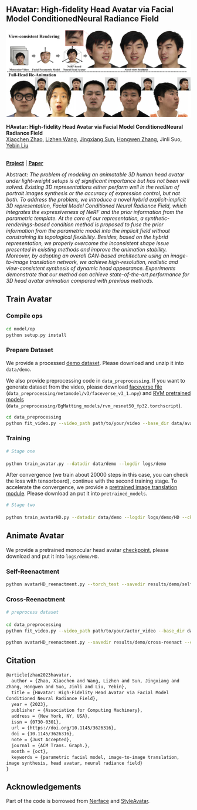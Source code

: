 
## HAvatar: High-fidelity Head Avatar via Facial Model ConditionedNeural Radiance Field

![Teaser image](./docs/teaser.png)

**HAvatar: High-fidelity Head Avatar via Facial Model ConditionedNeural Radiance Field**<br>
[Xiaochen Zhao](https://xiaochen-zhao.netlify.app/), [Lizhen Wang](https://lizhenwangt.github.io/), [Jingxiang Sun](https://mrtornado24.github.io/), [Hongwen Zhang](https://hongwenzhang.github.io/), Jinli Suo, [Yebin Liu](http://www.liuyebin.com/)<br><br>


[**Project**](https://www.liuyebin.com/havatar/) | [**Paper**](https://arxiv.org/abs/2309.17128)

Abstract: *The problem of modeling an animatable 3D human head avatar under light-weight setups is of significant importance but has not been well solved. Existing 3D representations either perform well in the realism of portrait images synthesis or the accuracy of expression control, but not both. To address the problem, we introduce a novel hybrid explicit-implicit 3D representation, Facial Model Conditioned Neural Radiance Field, which integrates the expressiveness of NeRF and the prior information from the parametric template. At the core of our representation, a synthetic-renderings-based condition method is proposed to fuse the prior information from the parametric model into the implicit field without constraining its topological flexibility. Besides, based on the hybrid representation, we properly overcome the inconsistent shape issue presented in existing methods and improve the animation stability. Moreover, by adopting an overall GAN-based architecture using an image-to-image translation network, we achieve high-resolution, realistic and view-consistent synthesis of dynamic head appearance. Experiments demonstrate that our method can achieve state-of-the-art performance for 3D head avatar animation compared with previous methods.*

## Train Avatar

### Compile ops

```.bash
cd model/op
python setup.py install
```

### Prepare Dataset

We provide a processed [demo dataset](https://drive.google.com/file/d/1hDM5jhS30QWu7qNHFQhlxxNPiL9oguaI/view?usp=sharing). Please download and unzip it into `data/demo`.

We also provide preprocessing code in `data_preprocessing`. If you want to generate dataset from the video, please download [faceverse file](https://drive.google.com/file/d/1lv2lGiTZet1pMIX4gUVy_wD4VYDOq1Tz/view?usp=drive_link) (`data_preprocessing/metamodel/v3/faceverse_v3_1.npy`) and [RVM pretrained models](https://github.com/PeterL1n/RobustVideoMatting/releases/download/v1.0.0/rvm_resnet50_fp32.torchscript) (`data_preprocessing/BgMatting_models/rvm_resnet50_fp32.torchscript`).

```.bash
cd data_preprocessing
python fit_video.py --video_path path/to/your/video --base_dir data/avatar
```


### Training

```.bash
# Stage one

python train_avatar.py --datadir data/demo --logdir logs/demo
```

After convergence (we train about 20000 steps in this case, you can check the loss with tensorboard), continue with the second training stage. To accelerate the convergence, we provide a [pretrained image translation module](https://drive.google.com/file/d/1Ltfs8LzWLLjcYy4pDXNbMBMrrc3kh8gN/view?usp=sharing). Please download an put it into `pretrained_models`.

```.bash
# Stage two

python train_avatarHD.py --datadir data/demo --logdir logs/demo/HD --ckpt logs/demo/checkpoint200000.ckpt
```

## Animate Avatar

We provide a pretrained monocular head avatar [checkpoint](https://drive.google.com/file/d/16pmbUPGWK7C3HpfTizWXf1K0M3JJ2a_x/view?usp=sharing), please download and put it into `logs/demo/HD`.

### Self-Reenactment
```.bash
python avatarHD_reenactment.py --torch_test --savedir results/demo/self-recon --ckpt logs/demo/HD/latest.pt --split data/demo/sv_v31_all.json
```

### Cross-Reenactment

```.bash
# preprocess dataset

cd data_preprocessing
python fit_video.py --video_path path/to/your/actor_video --base_dir data/actor --avatar_tracking_dir data/demo
```

```.bash
python avatarHD_reenactment.py --savedir results/demo/cross-reenact --ckpt logs/demo/HD/latest.pt --split data/actor/drive_demo.json
```

## Citation

```
@article{zhao2023havatar,
  author = {Zhao, Xiaochen and Wang, Lizhen and Sun, Jingxiang and Zhang, Hongwen and Suo, Jinli and Liu, Yebin},
  title = {HAvatar: High-Fidelity Head Avatar via Facial Model Conditioned Neural Radiance Field},
  year = {2023},
  publisher = {Association for Computing Machinery},
  address = {New York, NY, USA},
  issn = {0730-0301},
  url = {https://doi.org/10.1145/3626316},
  doi = {10.1145/3626316},
  note = {Just Accepted},
  journal = {ACM Trans. Graph.},
  month = {oct},
  keywords = {parametric facial model, image-to-image translation, image synthesis, head avatar, neural radiance field}
}

```

## Acknowledgements

Part of the code is borrowed from [Nerface](https://github.com/gafniguy/4D-Facial-Avatars) and [StyleAvatar](https://github.com/LizhenWangT/StyleAvatar).

